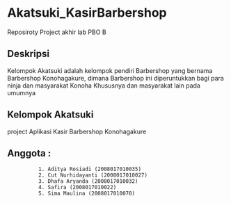 # Akatsuki_KasirBarbershop
Reposiroty Project akhir lab PBO B

## Deskripsi
Kelompok Akatsuki adalah kelompok pendiri Barbershop yang bernama Barbershop Konohagakure, dimana Barbershop ini diperuntukkan bagi para ninja dan masyarakat Konoha Khususnya dan masyarakat lain pada umumnya

## Kelompok Akatsuki
project Aplikasi Kasir Barbershop Konohagakure

## Anggota : 
              1. Aditya Rosiadi (2008017010035)
              2. Cut Nurhidayanti (2008017010027)
              3. Dhafa Aryanda (2008017010032)
              4. Safira (2008017010022)
              5. Sima Maulina (2008017010070)
